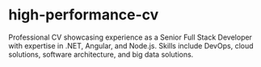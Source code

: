 # high-performance-cv
Professional CV showcasing experience as a Senior Full Stack Developer with expertise in .NET, Angular, and Node.js. Skills include DevOps, cloud solutions, software architecture, and big data solutions.
